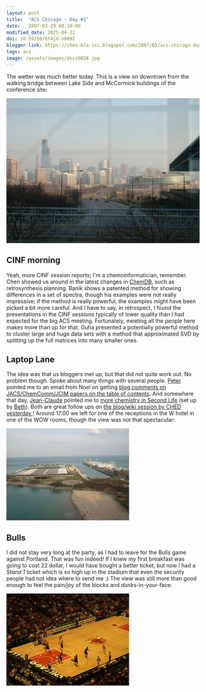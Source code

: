 ```yaml
---
layout: post
title:  "ACS Chicago - Day #2"
date:   2007-03-29 00:10:00
modified_date: 2025-04-12
doi: 10.59350/6t4jd-n0892
blogger-link: https://chem-bla-ics.blogspot.com/2007/03/acs-chicago-day-2.html
tags: acs
image: /assets/images/dsci0028.jpg
---
```


The wetter was much better today. This is a view on downtown from the walking bridge between Lake Side and McCormick
buildings of the conference site:

![](/assets/images/dsci0028.jpg)

## CINF morning

Yeah, more CINF session reports; I'm a chemoinformatician, remember. Chen showed us around in the latest changes in
[ChemDB](http://cdb.ics.uci.edu/CHEM/Web/), such as retrosynthesis planning. Banik shows a patented method for
showing differences in a set of spectra, though his examples were not really impressive; if the method is really
powerful, the examples might have been picked a bit more careful. And I have to say, in retrospect, I found the
presentations in the CINF sessions typically of lower quality than I had expected for the big ACS meeting. Fortunately,
meeting all the people here makes more than up for that. Guha presented a potentially powerful method to cluster
large and huge data sets with a method that approximated SVD by splitting up the full matrices into many smaller ones.

## Laptop Lane

The idea was that us bloggers met up, but that did not quite work out. No problem though. Spoke about many things
with several people. [Peter](http://wwmm.ch.cam.ac.uk/blogs/murrayrust/) pointed me to an email from Noel on getting
[blog comments on JACS/ChemComm/JCIM papers on the table of contents](http://chemicalblogspace.blogspot.com/2007/03/jacs-toc-featuring-your-review.html).
And somewhere that day, [Jean-Claude](http://usefulchem.blogspot.com/) pointed me to
[more chemistry in Second Life](http://usefulchem.blogspot.com/2007/03/communicating-chemistry-at-acs.html)
(set up by [Beth](http://bethssecondlife.blogspot.com/)). Both are great follow ups on
[the blog/wiki session by CHED yesterday <i class="fa-solid fa-recycle fa-xs"></i>](https://chem-bla-ics.linkedchemistry.info/2007/03/26/acs-chicago-day-1.html)!
Around 17:00 we left for one of the receptions in the W hotel in one of the WOW rooms, though the view was not that spectacular:

![](/assets/images/dsci0037.jpg)

## Bulls

I did not stay very long at the party, as I had to leave for the Bulls game against Portland. That was fun indeed!
If I knew my first breakfast was going to cost 22 dollar, I would have bought a better ticket, but now I had a
*Stand 1* ticket which is so high up in the stadium that even the security people had not idea where to send
me :) The view was still more than good enough to feel the pain/joy of the blocks and dunks-in-your-face:

![](/assets/images/dsci0042.jpg)
